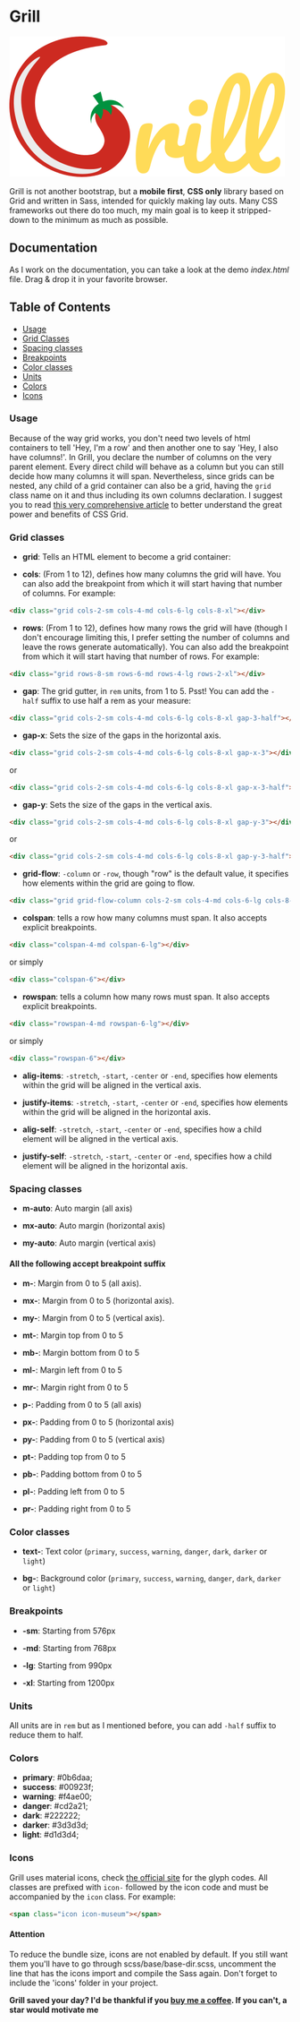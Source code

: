 # Grill

![Grill Logo](img/logo.png)

Grill is not another bootstrap, but a **mobile first**, **CSS only** library based on Grid and written in Sass, intended for quickly making lay outs.
Many CSS frameworks out there do too much, my main goal is to keep it stripped-down to the minimum as much as possible. 

## Documentation

As I work on the documentation, you can take a look at the demo *index.html* file. Drag & drop it in your favorite browser.

## Table of Contents

- [Usage](#usage)
- [Grid Classes](#grid-classes)
- [Spacing classes](#spacing-classes)
- [Breakpoints](#breakpoints)
- [Color classes](#color-classes)
- [Units](#units)
- [Colors](#colors)
- [Icons](#icons)

### Usage

Because of the way grid works, you don't need two levels of html containers to tell 'Hey, I'm a row' and then another one to say 'Hey, I also have columns!'. In Grill, you declare the number of columns on the very parent element. Every direct child will behave as a column but you can still decide how many columns it will span. Nevertheless, since grids can be nested, any child of a grid container can also be a grid, having the `grid` class name on it and thus including its own columns declaration. I suggest you to read [this very comprehensive article](https://css-tricks.com/snippets/css/complete-guide-grid/) to better understand the great power and benefits of CSS Grid.

### Grid classes

- **grid**: Tells an HTML element to become a grid container:

- **cols**: (From 1 to 12), defines how many columns the grid will have. You can also add the breakpoint from which it will start having that number of columns. For example:

``` html
<div class="grid cols-2-sm cols-4-md cols-6-lg cols-8-xl"></div>
```

- **rows**: (From 1 to 12), defines how many rows the grid will have (though I don't encourage limiting this, I prefer setting the number of columns and leave the rows generate automatically). You can also add the breakpoint from which it will start having that number of rows. For example:

``` html
<div class="grid rows-8-sm rows-6-md rows-4-lg rows-2-xl"></div>
```

- **gap**: The grid gutter, in `rem` units, from 1 to 5. Psst! You can add the `-half` suffix to use half a rem as your measure:

``` html
<div class="grid cols-2-sm cols-4-md cols-6-lg cols-8-xl gap-3-half"></div>
```

- **gap-x**: Sets the size of the gaps in the horizontal axis.

``` html
<div class="grid cols-2-sm cols-4-md cols-6-lg cols-8-xl gap-x-3"></div>
```

or

``` html
<div class="grid cols-2-sm cols-4-md cols-6-lg cols-8-xl gap-x-3-half"></div>
```

- **gap-y**: Sets the size of the gaps in the vertical axis.

``` html
<div class="grid cols-2-sm cols-4-md cols-6-lg cols-8-xl gap-y-3"></div>
```

or

``` html
<div class="grid cols-2-sm cols-4-md cols-6-lg cols-8-xl gap-y-3-half"></div>
```

- **grid-flow**: `-column` or `-row`, though "row" is the default value, it specifies how elements within the grid are going to flow.

``` html
<div class="grid grid-flow-column cols-2-sm cols-4-md cols-6-lg cols-8-xl gap-3-half"></div>
```

- **colspan**: tells a row how many columns must span. It also accepts explicit breakpoints.

``` html
<div class="colspan-4-md colspan-6-lg"></div>
```

or simply

``` html
<div class="colspan-6"></div>
```

- **rowspan**: tells a column how many rows must span. It also accepts explicit breakpoints.

``` html
<div class="rowspan-4-md rowspan-6-lg"></div>
```

or simply

``` html
<div class="rowspan-6"></div>
```

- **alig-items**: `-stretch`, `-start`, `-center` or `-end`, specifies how elements within the grid will be aligned in the vertical axis.

- **justify-items**: `-stretch`, `-start`, `-center` or `-end`, specifies how elements within the grid will be aligned in the horizontal axis.

- **alig-self**: `-stretch`, `-start`, `-center` or `-end`, specifies how a child element will be aligned in the vertical axis.

- **justify-self**: `-stretch`, `-start`, `-center` or `-end`, specifies how a child element will be aligned in the horizontal axis.

### Spacing classes

- **m-auto**: Auto margin (all axis)

- **mx-auto**: Auto margin (horizontal axis)

- **my-auto**: Auto margin (vertical axis)

#### All the following accept breakpoint suffix

- **m-**: Margin from 0 to 5 (all axis).

- **mx-**: Margin from 0 to 5 (horizontal axis).

- **my-**: Margin from 0 to 5 (vertical axis).

- **mt-**: Margin top from 0 to 5

- **mb-**: Margin bottom from 0 to 5

- **ml-**: Margin left from 0 to 5

- **mr-**: Margin right from 0 to 5

- **p-**: Padding from 0 to 5 (all axis)

- **px-**: Padding from 0 to 5 (horizontal axis)

- **py-**: Padding from 0 to 5 (vertical axis)

- **pt-**: Padding top from 0 to 5

- **pb-**: Padding bottom from 0 to 5

- **pl-**: Padding left from 0 to 5

- **pr-**: Padding right from 0 to 5

### Color classes

- **text-**: Text color (`primary`, `success`, `warning`, `danger`, `dark`, `darker` or `light`)

- **bg-**: Background color (`primary`, `success`, `warning`, `danger`, `dark`, `darker` or `light`)

### Breakpoints

- **-sm**: Starting from 576px

- **-md**: Starting from 768px

- **-lg**: Starting from 990px

- **-xl**: Starting from 1200px

### Units

All units are in `rem` but as I mentioned before, you can add `-half` suffix to reduce them to half.

### Colors

- **primary**: #0b6daa;
- **success**: #00923f;
- **warning**: #f4ae00;
- **danger**: #cd2a21;
- **dark**: #222222;
- **darker**: #3d3d3d;
- **light**: #d1d3d4;

### Icons

Grill uses material icons, check [the official site](https://material.io/tools/icons/?style=baseline) for the glyph codes. All classes are prefixed with `icon-` followed by the icon code and must be accompanied by the `icon` class. For example:

``` html
<span class="icon icon-museum"></span>
```

#### Attention

To reduce the bundle size, icons are not enabled by default. If you still want them you'll have to go through scss/base/base-dir.scss, uncomment the line that has the icons import and compile the Sass again. Don't forget to include the 'icons' folder in your project.

**Grill saved your day? I'd be thankful if you [buy me a coffee](https://paypal.me/adrianbenavente). If you can't, a star would motivate me**
